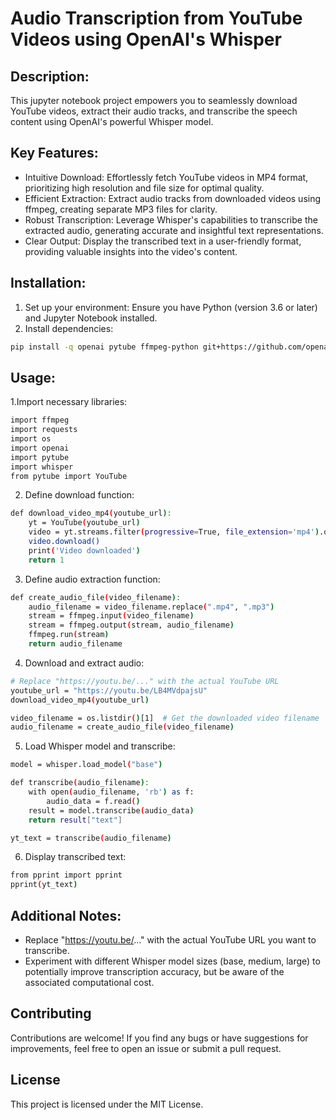 # Audio Transcription from YouTube Videos using OpenAI's Whisper

## Description:

This jupyter notebook project empowers you to seamlessly download YouTube videos, extract their audio tracks, and transcribe the speech content using OpenAI's powerful Whisper model.

## Key Features:

 - Intuitive Download: Effortlessly fetch YouTube videos in MP4 format, prioritizing high resolution and file size for optimal quality.
 - Efficient Extraction: Extract audio tracks from downloaded videos using ffmpeg, creating separate MP3 files for clarity.
 - Robust Transcription: Leverage Whisper's capabilities to transcribe the extracted audio, generating accurate and insightful text representations.
 - Clear Output: Display the transcribed text in a user-friendly format, providing valuable insights into the video's content.

## Installation:

1. Set up your environment: Ensure you have Python (version 3.6 or later) and Jupyter Notebook installed.
2. Install dependencies:
```bash
pip install -q openai pytube ffmpeg-python git+https://github.com/openai/whisper.git
```

## Usage:

1.Import necessary libraries:
```bash
import ffmpeg
import requests
import os
import openai
import pytube
import whisper
from pytube import YouTube
```

2. Define download function:
```bash
def download_video_mp4(youtube_url):
    yt = YouTube(youtube_url)
    video = yt.streams.filter(progressive=True, file_extension='mp4').order_by('resolution').desc().first()
    video.download()
    print('Video downloaded')
    return 1
```

3. Define audio extraction function:
```bash
def create_audio_file(video_filename):
    audio_filename = video_filename.replace(".mp4", ".mp3")
    stream = ffmpeg.input(video_filename)
    stream = ffmpeg.output(stream, audio_filename)
    ffmpeg.run(stream)
    return audio_filename
```

4. Download and extract audio:
```bash
# Replace "https://youtu.be/..." with the actual YouTube URL
youtube_url = "https://youtu.be/LB4MVdpajsU"
download_video_mp4(youtube_url)

video_filename = os.listdir()[1]  # Get the downloaded video filename
audio_filename = create_audio_file(video_filename)
```

5. Load Whisper model and transcribe:
```bash
model = whisper.load_model("base")

def transcribe(audio_filename):
    with open(audio_filename, 'rb') as f:
        audio_data = f.read()
    result = model.transcribe(audio_data)
    return result["text"]

yt_text = transcribe(audio_filename)
```

6. Display transcribed text:
```bash
from pprint import pprint
pprint(yt_text)
```

## Additional Notes:

- Replace "https://youtu.be/..." with the actual YouTube URL you want to transcribe.
- Experiment with different Whisper model sizes (base, medium, large) to potentially improve transcription accuracy, but be aware of the associated computational cost.

## Contributing
Contributions are welcome! If you find any bugs or have suggestions for improvements, feel free to open an issue or submit a pull request.

## License
This project is licensed under the MIT License.
